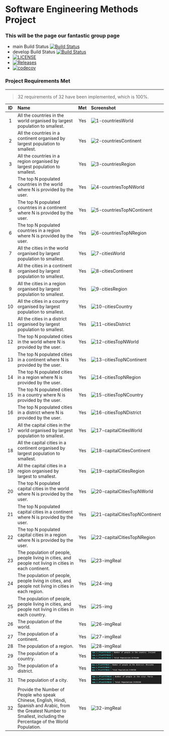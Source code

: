 # Software Engineering Methods Project
### This will be the page our fantastic group page
- main Build Status [![Build Status](https://travis-ci.org/sousajf1/sem.svg?branch=main)](https://travis-ci.org/sousajf1/sem)
- develop Build Status [![Build Status](https://travis-ci.org/sousajf1/sem.svg?branch=develop)](https://travis-ci.org/sousajf1/sem)
- [![LICENSE](https://img.shields.io/github/license/sousajf1/sem.svg?style=flat-square)](https://github.com/sousajf1/sem/blob/master/LICENSE)
- [![Releases](https://img.shields.io/github/release/sousajf1/sem/all.svg?style=flat-square)](https://github.com/sousajf1/sem/releases)
- [![codecov](https://codecov.io/gh/sousajf1/sem/branch/main/graph/badge.svg?token=JDZ7W32J4I)](https://codecov.io/gh/sousajf1/sem)
### Project Requirements Met

---

> 32 requirements of 32 have been implemented, which is 100%.

| ID | Name        | Met         | Screenshot      |
|:---:|:------------|:-------------:|:--------------|
| 1  | All the countries in the world organised by largest population to smallest. | Yes |  ![1-countriesWorld](images/1-countriesWorld.PNG)   |
| 2  | All the countries in a continent organised by largest population to smallest. | Yes |  ![2-countriesContinent](images/2-countriesContinent.PNG)   |
| 3  | All the countries in a region organised by largest population to smallest. | Yes |  ![3-countriesRegion](images/3-countriesRegion.PNG)   |
| 4  | The top N populated countries in the world where N is provided by the user. | Yes |  ![4-countriesTopNWorld](images/4-countriesTopNWorld.PNG)   |
| 5  | The top N populated countries in a continent where N is provided by the user. | Yes |  ![5-countriesTopNContinent](images/5-countriesTopNContinent.PNG)   |
| 6  | The top N populated countries in a region where N is provided by the user. | Yes |  ![6-countriesTopNRegion](images/6-countriesTopNRegion.PNG)   |
| 7  | All the cities in the world organised by largest population to smallest. | Yes |  ![7-citiesWorld](images/7-citiesWorld.PNG)   |
| 8  | All the cities in a continent organised by largest population to smallest. | Yes |  ![8-citiesContinent](images/8-citiesContinent.PNG)   |
| 9  | All the cities in a region organised by largest population to smallest. | Yes |  ![9-citiesRegion](images/9-citiesRegion.PNG)   |
| 10  | All the cities in a country organised by largest population to smallest. | Yes |  ![10-citiesCountry](images/10-citiesCountry.PNG)   |
| 11  | All the cities in a district organised by largest population to smallest. | Yes |  ![11-citiesDistrict](images/11-citiesDistrict.PNG)   |
| 12  | The top N populated cities in the world where N is provided by the user. | Yes |  ![12-citiesTopNWorld](images/12-citiesTopNWorld.PNG)   |
| 13  | The top N populated cities in a continent where N is provided by the user. | Yes |  ![13-citiesTopNContinent](images/13-citiesTopNContinent.PNG)   |
| 14  | The top N populated cities in a region where N is provided by the user. | Yes |  ![14-citiesTopNRegion](images/14-citiesTopNRegion.PNG)   |
| 15  | The top N populated cities in a country where N is provided by the user. | Yes |  ![15-citiesTopNCountry](images/15-citiesTopNCountry.PNG)   |
| 16  | The top N populated cities in a district where N is provided by the user. | Yes |  ![16-citiesTopNDistrict](images/16-citiesTopNDistrict.PNG)   |
| 17  | All the capital cities in the world organised by largest population to smallest. | Yes |  ![17-capitalCitiesWorld](images/17-capitalCitiesWorld.PNG)   |
| 18  | All the capital cities in a continent organised by largest population to smallest. | Yes |  ![18-capitalCitiesContinent](images/18-capitalCitiesContinent.PNG)   |
| 19  | All the capital cities in a region organised by largest to smallest. | Yes |  ![19-capitalCitiesRegion](images/19-capitalCitiesRegion.PNG)   |
| 20  | The top N populated capital cities in the world where N is provided by the user. | Yes |  ![20-capitalCitiesTopNWorld](images/20-capitalCitiesTopNWorld.PNG)   |
| 21  | The top N populated capital cities in a continent where N is provided by the user. | Yes |  ![21-capitalCitiesTopNContinent](images/21-capitalCitiesTopNContinent.PNG)   |
| 22  | The top N populated capital cities in a region where N is provided by the user. | Yes |  ![22-capitalCitiesTopNRegion](images/22-capitalCitiesTopNRegion.PNG)   |
| 23  | The population of people, people living in cities, and people not living in cities in each continent. | Yes |   ![23-imgReal](images/23-imgReal.png)  |
| 24  | The population of people, people living in cities, and people not living in cities in each region. | Yes | ![24-img](images/24-img.png)  |
| 25  | The population of people, people living in cities, and people not living in cities in each country. | Yes |![25-img](images/25-Img.png)  |
| 26  | The population of the world. | Yes |   ![26-imgReal](images/26-img.png)  |
| 27  | The population of a continent. | Yes |   ![27-imgReal](images/27-img.png)  |
| 28  | The population of a region. | Yes |   ![28-imgReal](images/28-img.png)  |
| 29  | The population of a country. | Yes |![29-populationCountry](images/29-populationCountry.PNG)  |
| 30  | The population of a district. | Yes |![30-populationDistrict](images/30-populationDistrict.PNG)  |
| 31  | The population of a city. | Yes |![31-populationCity](images/31-populationCity.PNG)  |
| 32  | Provide the Number of People who speak Chinese, English, Hindi, Spanish and Arabic, from the Greatest Number to Smallest, including the Percentage of the World Population. | Yes |   ![32-imgReal](images/32-img.png)  |
